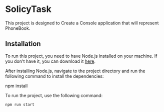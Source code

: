# SolicyTask

This project is designed to Create a Console application that will represent PhoneBook.

## Installation

To run this project, you need to have Node.js installed on your machine. If you don't have it, you can download it [here](https://nodejs.org/en/download/).

After installing Node.js, navigate to the project directory and run the following command to install the dependencies:

npm install

To run the project, use the following command:

```bash
npm run start
